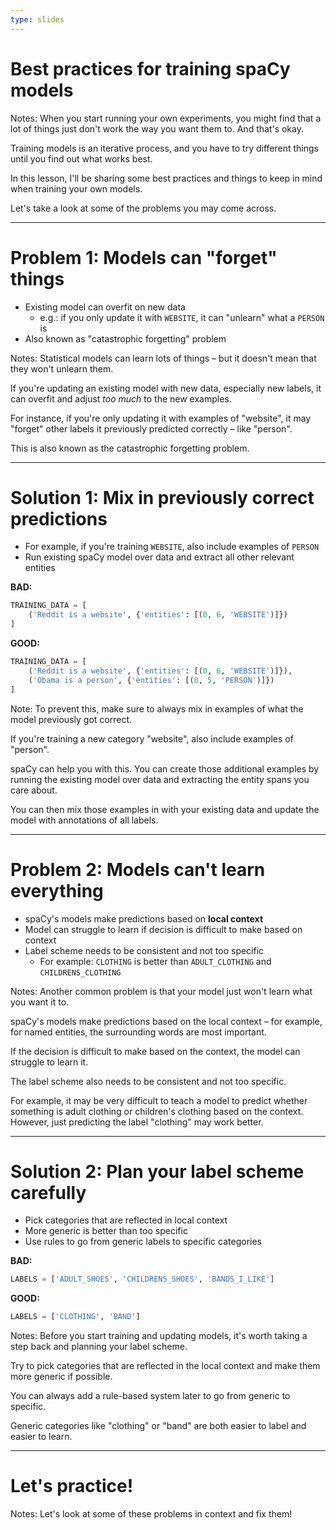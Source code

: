```yaml
---
type: slides
---
```


# Best practices for training spaCy models

Notes: When you start running your own experiments, you might find that a lot of
things just don't work the way you want them to. And that's okay.

Training models is an iterative process, and you have to try different things
until you find out what works best.

In this lesson, I'll be sharing some best practices and things to keep in mind
when training your own models.

Let's take a look at some of the problems you may come across.

---

# Problem 1: Models can "forget" things

- Existing model can overfit on new data
  - e.g.: if you only update it with `WEBSITE`, it can "unlearn" what a `PERSON`
    is
- Also known as "catastrophic forgetting" problem

Notes: Statistical models can learn lots of things – but it doesn't mean that
they won't unlearn them.

If you're updating an existing model with new data, especially new labels, it
can overfit and adjust _too much_ to the new examples.

For instance, if you're only updating it with examples of "website", it may
"forget" other labels it previously predicted correctly – like "person".

This is also known as the catastrophic forgetting problem.

---

# Solution 1: Mix in previously correct predictions

- For example, if you're training `WEBSITE`, also include examples of `PERSON`
- Run existing spaCy model over data and extract all other relevant entities

**BAD:**

```python
TRAINING_DATA = [
    ('Reddit is a website', {'entities': [(0, 6, 'WEBSITE')]})
]
```

**GOOD:**

```python
TRAINING_DATA = [
    ('Reddit is a website', {'entities': [(0, 6, 'WEBSITE')]}),
    ('Obama is a person', {'entities': [(0, 5, 'PERSON')]})
]
```

Note: To prevent this, make sure to always mix in examples of what the model
previously got correct.

If you're training a new category "website", also include examples of "person".

spaCy can help you with this. You can create those additional examples by
running the existing model over data and extracting the entity spans you care
about.

You can then mix those examples in with your existing data and update the model
with annotations of all labels.

---

# Problem 2: Models can't learn everything

- spaCy's models make predictions based on **local context**
- Model can struggle to learn if decision is difficult to make based on context
- Label scheme needs to be consistent and not too specific
  - For example: `CLOTHING` is better than `ADULT_CLOTHING` and
    `CHILDRENS_CLOTHING`

Notes: Another common problem is that your model just won't learn what you want
it to.

spaCy's models make predictions based on the local context – for example, for
named entities, the surrounding words are most important.

If the decision is difficult to make based on the context, the model can
struggle to learn it.

The label scheme also needs to be consistent and not too specific.

For example, it may be very difficult to teach a model to predict whether
something is adult clothing or children's clothing based on the context.
However, just predicting the label "clothing" may work better.

---

# Solution 2: Plan your label scheme carefully

- Pick categories that are reflected in local context
- More generic is better than too specific
- Use rules to go from generic labels to specific categories

**BAD:**

```python
LABELS = ['ADULT_SHOES', 'CHILDRENS_SHOES', 'BANDS_I_LIKE']
```

**GOOD:**

```python
LABELS = ['CLOTHING', 'BAND']
```

Notes: Before you start training and updating models, it's worth taking a step
back and planning your label scheme.

Try to pick categories that are reflected in the local context and make them
more generic if possible.

You can always add a rule-based system later to go from generic to specific.

Generic categories like "clothing" or "band" are both easier to label and easier
to learn.

---

# Let's practice!

Notes: Let's look at some of these problems in context and fix them!
